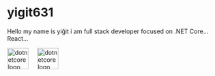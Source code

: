 # yigit631
Hello my name is yiğit i am full stack developer focused on .NET Core... React...


<div align="left">
  <img src="https://www.svgrepo.com/show/354494/unity.svg" height="50" alt="dotnetcore logo"  />
  <img width="12" />
  
  <img src="https://www.svgrepo.com/show/510947/data.svg" height="50" alt="dotnetcore logo"  />
  <img width="12" />
  
</div>
